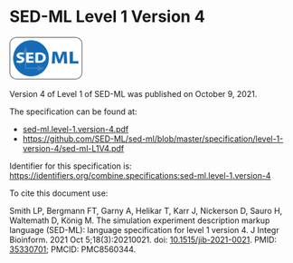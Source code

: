# SED-ML Level 1 Version 4
<img src="./files/sed-ml.png" alt="SED-ML logo" height="75"/>

Version 4 of Level 1 of SED-ML was published on October 9, 2021.

The specification can be found at:

* [sed-ml.level-1.version-4.pdf](https://raw.githubusercontent.com/combine-org/combine-specifications/main/specifications/files/sed-ml.level-1.version-4.pdf)
* https://github.com/SED-ML/sed-ml/blob/master/specification/level-1-version-4/sed-ml-L1V4.pdf

Identifier for this specification is: https://identifiers.org/combine.specifications:sed-ml.level-1.version-4

To cite this document use:

Smith LP, Bergmann FT, Garny A, Helikar T, Karr J, Nickerson D, Sauro H, Waltemath D, König M. The simulation experiment description markup language (SED-ML): language specification for level 1 version 4. J Integr Bioinform. 2021 Oct 5;18(3):20210021. doi: [10.1515/jib-2021-0021](https://doi.org/10.1515/jib-2021-0021). PMID: [35330701](http://identifier.org/pubmed/35330701); PMCID: PMC8560344.